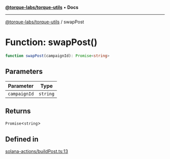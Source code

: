 [**@torque-labs/torque-utils**](../README.md) • **Docs**

***

[@torque-labs/torque-utils](../README.md) / swapPost

# Function: swapPost()

```ts
function swapPost(campaignId): Promise<string>
```

## Parameters

| Parameter | Type |
| ------ | ------ |
| `campaignId` | `string` |

## Returns

`Promise`\<`string`\>

## Defined in

[solana-actions/buildPost.ts:13](https://github.com/torque-labs/torque-utils/blob/fcba00c7b8994c0932484e8f489988b91291c603/solana-actions/buildPost.ts#L13)
